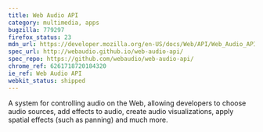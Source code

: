 ```yaml
---
title: Web Audio API
category: multimedia, apps
bugzilla: 779297
firefox_status: 23
mdn_url: https://developer.mozilla.org/en-US/docs/Web/API/Web_Audio_API
spec_url: http://webaudio.github.io/web-audio-api/
spec_repo: https://github.com/webaudio/web-audio-api/
chrome_ref: 6261718720184320
ie_ref: Web Audio API
webkit_status: shipped
---
```


A system for controlling audio on the Web, allowing developers to choose audio sources, add effects to audio, create audio visualizations, apply spatial effects (such as panning)  and much more.
